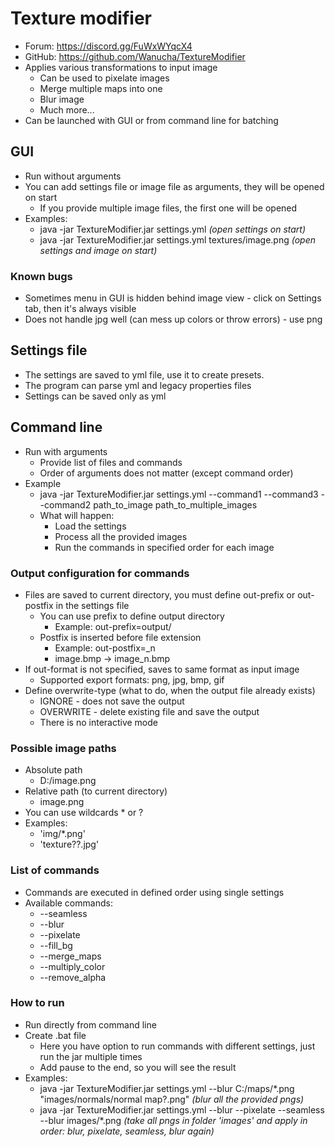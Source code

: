 # Texture modifier
* Forum: https://discord.gg/FuWxWYqcX4
* GitHub: https://github.com/Wanucha/TextureModifier
* Applies various transformations to input image
  * Can be used to pixelate images
  * Merge multiple maps into one
  * Blur image
  * Much more...
* Can be launched with GUI or from command line for batching
## GUI
* Run without arguments
* You can add settings file or image file as arguments, they will be opened on start
  * If you provide multiple image files, the first one will be opened
* Examples:
  * java -jar TextureModifier.jar settings.yml _(open settings on start)_
  * java -jar TextureModifier.jar settings.yml textures/image.png _(open settings and image on start)_
### Known bugs
* Sometimes menu in GUI is hidden behind image view - click on Settings tab, then it's always visible
* Does not handle jpg well (can mess up colors or throw errors) - use png
## Settings file
* The settings are saved to yml file, use it to create presets.
* The program can parse yml and legacy properties files
* Settings can be saved only as yml
## Command line
* Run with arguments
  * Provide list of files and commands 
  * Order of arguments does not matter (except command order)
* Example
  * java -jar TextureModifier.jar settings.yml --command1 --command3 --command2 path_to_image path_to_multiple_images
  * What will happen:
    * Load the settings
    * Process all the provided images
    * Run the commands in specified order for each image
### Output configuration for commands
* Files are saved to current directory, you must define out-prefix or out-postfix in the settings file
  * You can use prefix to define output directory
    * Example: out-prefix=output/
  * Postfix is inserted before file extension
    * Example: out-postfix=_n
    * image.bmp -> image_n.bmp
* If out-format is not specified, saves to same format as input image
  * Supported export formats: png, jpg, bmp, gif
* Define overwrite-type (what to do, when the output file already exists)
  * IGNORE - does not save the output
  * OVERWRITE - delete existing file and save the output
  * There is no interactive mode
### Possible image paths
  * Absolute path
    * D:/image.png
  * Relative path (to current directory)
    * image.png
  * You can use wildcards * or ?
  * Examples:
    * 'img/*.png'
    * 'texture??.jpg'
### List of commands
  * Commands are executed in defined order using single settings
  * Available commands:
    * --seamless
    * --blur
    * --pixelate
    * --fill_bg
    * --merge_maps
    * --multiply_color
    * --remove_alpha
### How to run
* Run directly from command line
* Create .bat file
  * Here you have option to run commands with different settings, just run the jar multiple times
  * Add pause to the end, so you will see the result
* Examples:
  * java -jar TextureModifier.jar settings.yml --blur C:/maps/*.png "images/normals/normal map?.png" _(blur all the provided pngs)_
  * java -jar TextureModifier.jar settings.yml --blur --pixelate --seamless --blur images/*.png _(take all pngs in folder 'images' and apply in order: blur, pixelate, seamless, blur again)_

